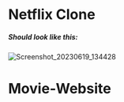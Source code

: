 # Netflix Clone

##### Should look like this:

![Screenshot_20230619_134428](https://github.com/deepesh16b/Netflix-Clone/assets/70226498/259f44d5-c924-4fdb-babb-2b8143dfe5ec)

# Movie-Website
